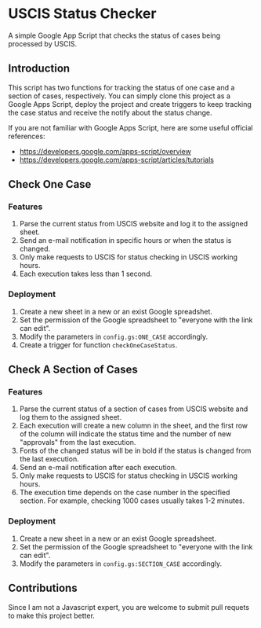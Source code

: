 # USCIS Status Checker
A simple Google App Script that checks the status of cases being processed by USCIS.

## Introduction
This script has two functions for tracking the status of one case and a section of cases, respectively.
You can simply clone this project as a Google Apps Script, deploy the project and create triggers to
keep tracking the case status and receive the notify about the status change.

If you are not familiar with Google Apps Script, here are some useful official references:
* https://developers.google.com/apps-script/overview
* https://developers.google.com/apps-script/articles/tutorials

## Check One Case

### Features
1. Parse the current status from USCIS website and log it to the assigned sheet.
2. Send an e-mail notification in specific hours or when the status is changed.
3. Only make requests to USCIS for status checking in USCIS working hours.
4. Each execution takes less than 1 second.

### Deployment
1. Create a new sheet in a new or an exist Google spreadshet.
2. Set the permission of the Google spreadsheet to "everyone with the link can edit".
3. Modify the parameters in `config.gs:ONE_CASE` accordingly.
4. Create a trigger for function `checkOneCaseStatus`.

## Check A Section of Cases

### Features
1. Parse the current status of a section of cases from USCIS website and log them to the assigned sheet.
2. Each execution will create a new column in the sheet, and the first row of the column will indicate
   the status time and the number of new "approvals" from the last execution.
3. Fonts of the changed status will be in bold if the status is changed from the last execution.
4. Send an e-mail notification after each execution.
5. Only make requests to USCIS for status checking in USCIS working hours.
6. The execution time depends on the case number in the specified section.
   For example, checking 1000 cases usually takes 1-2 minutes.

### Deployment
1. Create a new sheet in a new or an exist Google spreadsheet.
2. Set the permission of the Google spreadsheet to "everyone with the link can edit".
3. Modify the parameters in `config.gs:SECTION_CASE` accordingly.

## Contributions
Since I am not a Javascript expert, you are welcome to submit pull requets to make this project better.


